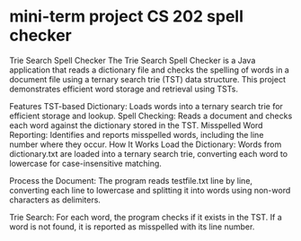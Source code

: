# mini-term project CS 202 spell checker
Trie Search Spell Checker
The Trie Search Spell Checker is a Java application that reads a dictionary file and checks the spelling of words in a document file using a ternary search trie (TST) data structure. This project demonstrates efficient word storage and retrieval using TSTs.

Features
TST-based Dictionary: Loads words into a ternary search trie for efficient storage and lookup.
Spell Checking: Reads a document and checks each word against the dictionary stored in the TST.
Misspelled Word Reporting: Identifies and reports misspelled words, including the line number where they occur.
How It Works
Load the Dictionary: Words from dictionary.txt are loaded into a ternary search trie, converting each word to lowercase for case-insensitive matching.

Process the Document: The program reads testfile.txt line by line, converting each line to lowercase and splitting it into words using non-word characters as delimiters.

Trie Search: For each word, the program checks if it exists in the TST. If a word is not found, it is reported as misspelled with its line number.

